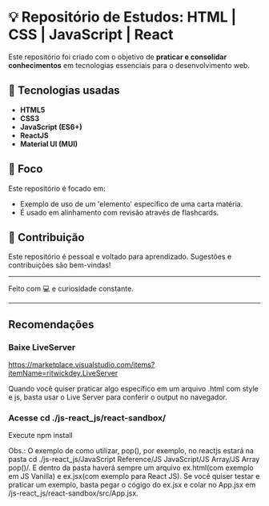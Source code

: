 # 💡 Repositório de Estudos: HTML | CSS | JavaScript | React

Este repositório foi criado com o objetivo de **praticar e consolidar conhecimentos** em tecnologias essenciais para o desenvolvimento web.

## 🚀 Tecnologias usadas

- **HTML5**
- **CSS3**
- **JavaScript (ES6+)**
- **ReactJS**
- **Material UI (MUI)**

## 🧠 Foco

Este repositório é focado em:

- Exemplo de uso de um 'elemento' específico de uma carta matéria.
- É usado em alinhamento com revisão através de flashcards.

## 🤝 Contribuição

Este repositório é pessoal e voltado para aprendizado. Sugestões e contribuições são bem-vindas!

---

Feito com 💻 e curiosidade constante.

---

## Recomendações

### Baixe LiveServer
https://marketplace.visualstudio.com/items?itemName=ritwickdey.LiveServer

Quando você quiser praticar algo específico em um arquivo .html com style e js, basta usar o Live Server para conferir o output no navegador.

### Acesse cd ./js-react_js/react-sandbox/
Execute npm install

Obs.: O exemplo de como utilizar, pop(), por exemplo, no reactjs estará na pasta cd ./js-react_js/JavaScript Reference/JS JavaScript/JS Array/JS Array pop()/. E dentro da pasta haverá sempre um arquivo ex.html(com exemplo em JS Vanilla) e ex.jsx(com exemplo para React JS). Se você quiser testar e praticar um exemplo, basta pegar o cógigo do ex.jsx e colar no App.jsx em /js-react_js/react-sandbox/src/App.jsx.

